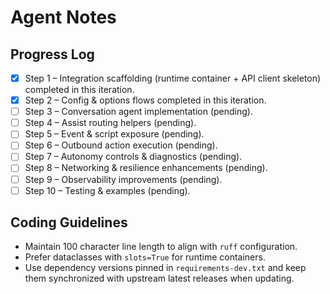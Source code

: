 # Agent Notes

## Progress Log
- [x] Step 1 – Integration scaffolding (runtime container + API client skeleton) completed in this iteration.
- [x] Step 2 – Config & options flows completed in this iteration.
- [ ] Step 3 – Conversation agent implementation (pending).
- [ ] Step 4 – Assist routing helpers (pending).
- [ ] Step 5 – Event & script exposure (pending).
- [ ] Step 6 – Outbound action execution (pending).
- [ ] Step 7 – Autonomy controls & diagnostics (pending).
- [ ] Step 8 – Networking & resilience enhancements (pending).
- [ ] Step 9 – Observability improvements (pending).
- [ ] Step 10 – Testing & examples (pending).

## Coding Guidelines
- Maintain 100 character line length to align with `ruff` configuration.
- Prefer dataclasses with `slots=True` for runtime containers.
- Use dependency versions pinned in `requirements-dev.txt` and keep them synchronized with upstream latest releases when updating.
